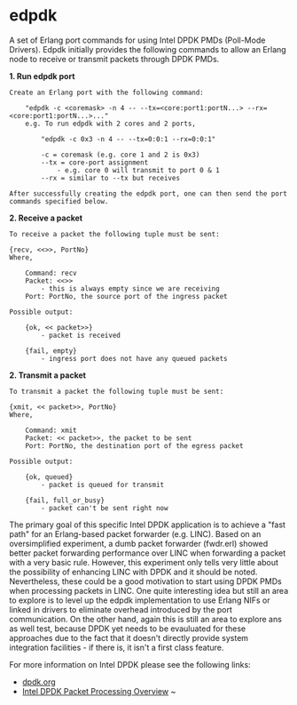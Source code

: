 edpdk
=====

A set of Erlang port commands for using Intel DPDK PMDs (Poll-Mode Drivers).  Edpdk initially provides the following commands to allow an Erlang node to receive or transmit packets through
DPDK PMDs.

**1. Run edpdk port**

    Create an Erlang port with the following command:
    
        "edpdk -c <coremask> -n 4 -- --tx=<core:port1:portN...> --rx=<core:port1:portN...>..."
        e.g. To run edpdk with 2 cores and 2 ports,
        
            "edpdk -c 0x3 -n 4 -- --tx=0:0:1 --rx=0:0:1"
            
            -c = coremask (e.g. core 1 and 2 is 0x3)
            --tx = core-port assignment
                - e.g. core 0 will transmit to port 0 & 1
            --rx = similar to --tx but receives            
            
    After successfully creating the edpdk port, one can then send the port commands specified below.

**2. Receive a packet**

    To receive a packet the following tuple must be sent:
    
    {recv, <<>>, PortNo}     
    Where,
    
        Command: recv
        Packet: <<>>
            - this is always empty since we are receiving
        Port: PortNo, the source port of the ingress packet
        
    Possible output:
    
        {ok, << packet>>} 
            - packet is received
            
        {fail, empty}
            - ingress port does not have any queued packets
    
**2.  Transmit a packet**

    To transmit a packet the following tuple must be sent:
    
    {xmit, << packet>>, PortNo}
    Where,
    
        Command: xmit
        Packet: << packet>>, the packet to be sent
        Port: PortNo, the destination port of the egress packet
        
    Possible output:
    
        {ok, queued}
            - packet is queued for transmit
        
        {fail, full_or_busy}
            - packet can't be sent right now
    

The primary goal of this specific Intel DPDK application is to achieve a "fast path" for an Erlang-based packet forwarder (e.g. LINC).  Based on an oversimplified experiment, a dumb packet forwarder (fwdr.erl) showed better packet forwarding performance over LINC when forwarding a packet with a very basic rule.  However, this experiment only tells very little about the possibility of enhancing LINC with DPDK and it should be noted.  Nevertheless, these could be a good motivation to start using DPDK PMDs when processing packets in LINC.  One quite interesting idea but still an area to explore is to level up the edpdk implementation to use Erlang NIFs or linked in drivers to eliminate overhead introduced by the port communication.  On the other hand, again this is still an area to explore ans as well test, because DPDK yet needs to be evauluated for these approaches due to the fact that it doesn't directly provide system integration facilities - if there is, it isn't a first class feature.


For more information on Intel DPDK please see the following links:


- [dpdk.org](http://dpdk.org/)
- [Intel DPDK Packet Processing Overview](http://www.intel.ph/content/dam/www/public/us/en/documents/presentation/dpdk-packet-processing-ia-overview-presentation.pdf)
~